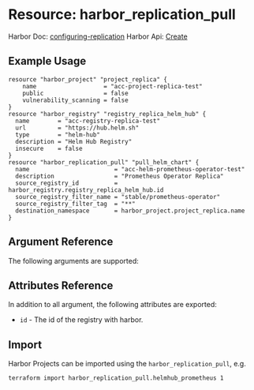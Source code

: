 # Resource: harbor_replication_pull

Harbor Doc: [configuring-replication](https://goharbor.io/docs/2.0.0/administration/configuring-replication/)
Harbor Api: [Create](https://demo.goharbor.io/#/Products/post_registries)

## Example Usage

```hcl
resource "harbor_project" "project_replica" {
    name                   = "acc-project-replica-test"
    public                 = false
    vulnerability_scanning = false
}
resource "harbor_registry" "registry_replica_helm_hub" {
  name        = "acc-registry-replica-test"
  url         = "https://hub.helm.sh"
  type        = "helm-hub"
  description = "Helm Hub Registry"
  insecure    = false
}
resource "harbor_replication_pull" "pull_helm_chart" {
  name                        = "acc-helm-prometheus-operator-test"
  description                 = "Prometheus Operator Replica"
  source_registry_id          = harbor_registry.registry_replica_helm_hub.id
  source_registry_filter_name = "stable/prometheus-operator"
  source_registry_filter_tag  = "**"
  destination_namespace       = harbor_project.project_replica.name
}
```

## Argument Reference

The following arguments are supported:

## Attributes Reference

In addition to all argument, the following attributes are exported:

* `id` - The id of the registry with harbor.

## Import

Harbor Projects can be imported using the `harbor_replication_pull`, e.g.

```sh
terraform import harbor_replication_pull.helmhub_prometheus 1
```
